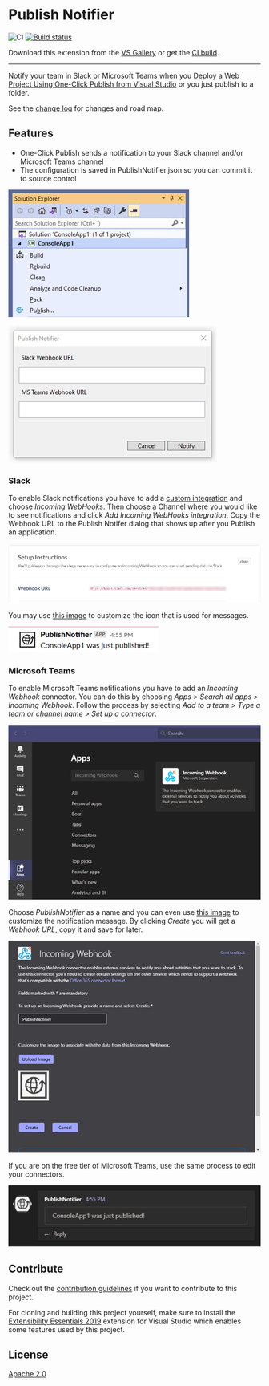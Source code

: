# Publish Notifier

![CI](https://github.com/dalibormesaric/PublishNotifier/workflows/CI/badge.svg)
[![Build status](https://ci.appveyor.com/api/projects/status/6sm7bs39dqck0n37?svg=true)](https://ci.appveyor.com/project/dalibormesaric/publishnotifier)

<!-- Update the VS Gallery link after you upload the VSIX-->
Download this extension from the [VS Gallery](https://marketplace.visualstudio.com/items?itemName=dalibormesaric.PublishNotifier)
or get the [CI build](http://vsixgallery.com/extension/763d21f2-0b6e-49d1-ac3c-bd3a74e78566/).

---------------------------------------

Notify your team in Slack or Microsoft Teams when you [Deploy a Web Project Using One-Click Publish from Visual Studio](https://docs.microsoft.com/en-us/previous-versions/aspnet/dd465337(v=vs.110)) or you just publish to a folder.

See the [change log](CHANGELOG.md) for changes and road map.

## Features

- One-Click Publish sends a notification to your Slack channel and/or Microsoft Teams channel
- The configuration is saved in PublishNotifier.json so you can commit it to source control

![Publish](./docs/publish.png)

![Configuration](./docs/config.png)

### Slack
To enable Slack notifications you have to add a [custom integration](https://slack.com/apps/build/custom-integration) and choose *Incoming WebHooks*. Then choose a Channel where you would like to see notifications and click *Add Incoming WebHooks integration*. Copy the Webhook URL to the Publish Notifer dialog that shows up after you Publish an application.

![Slack Webhook URL](./docs/slack_webhook_url.png)

You may use [this image](./PublishNotifier/Resources/Preview.png) to customize the icon that is used for messages.

![Slack Notification](./docs/slack_notification.png)

### Microsoft Teams
To enable Microsoft Teams notifications you have to add an *Incoming Webhook* connector. You can do this by choosing *Apps > Search all apps > Incoming Webhook*. Follow the process by selecting *Add to a team > Type a team or channel name > Set up a connector*.

![Microsoft Teams Apps](./docs/msteams_apps.png)

Choose *PublishNotifier* as a name and you can even use [this image](./PublishNotifier/Resources/Preview.png) to customize the notification message. By clicking *Create* you will get a *Webhook URL*, copy it and save for later.

![Microsoft Teams Incoming Webhook](./docs/msteams_incoming_webhook.png)

If you are on the free tier of Microsoft Teams, use the same process to edit your connectors.

![Microsoft Teams Notification](./docs/msteams_notification.png)

## Contribute
Check out the [contribution guidelines](CONTRIBUTING.md)
if you want to contribute to this project.

For cloning and building this project yourself, make sure
to install the
[Extensibility Essentials 2019](https://marketplace.visualstudio.com/items?itemName=MadsKristensen.ExtensibilityEssentials2019)
extension for Visual Studio which enables some features
used by this project.

## License
[Apache 2.0](LICENSE)